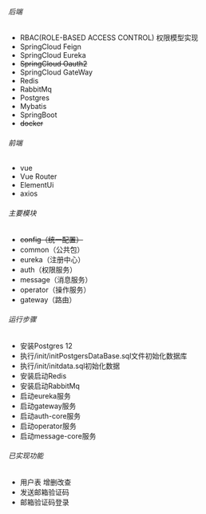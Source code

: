 ###### 后端
* RBAC(ROLE-BASED ACCESS CONTROL) 权限模型实现
* SpringCloud Feign
* SpringCloud Eureka
* ~~SpringCloud Oauth2~~
* SpringCloud GateWay
* Redis
* RabbitMq
* Postgres
* Mybatis
* SpringBoot
* ~~docker~~
###### 前端
* vue
* Vue Router
* ElementUi
* axios

###### 主要模块
* ~~config（统一配置）~~
* common（公共包）
* eureka（注册中心）
* auth（权限服务）
* message（消息服务）
* operator（操作服务）
* gateway（路由）

###### 运行步骤 
* 安装Postgres 12
* 执行/init/initPostgersDataBase.sql文件初始化数据库
* 执行/init/initdata.sql初始化数据
* 安装启动Redis
* 安装启动RabbitMq
* 启动eureka服务
* 启动gateway服务
* 启动auth-core服务
* 启动operator服务
* 启动message-core服务

###### 已实现功能

* 用户表 增删改查
* 发送邮箱验证码
* 邮箱验证码登录
